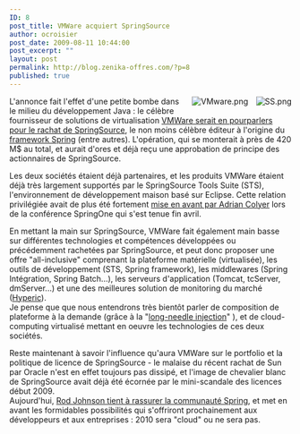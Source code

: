 ```yaml
---
ID: 8
post_title: VMWare acquiert SpringSource
author: ocroisier
post_date: 2009-08-11 10:44:00
post_excerpt: ""
layout: post
permalink: http://blog.zenika-offres.com/?p=8
published: true
---
```

<p><img src="/wp-content/uploads/2015/07/SS.png" alt="SS.png" style="float:right; margin: 0 0 1em 1em;" /><img src="/wp-content/uploads/2015/07/VMware.png" alt="VMware.png" style="float:right; margin: 0 0 1em 1em;" />L'annonce fait l'effet d'une petite bombe dans le milieu du développement Java&nbsp;: le célèbre fournisseur de solutions de virtualisation <a href="http://www.vmware.com/company/news/releases/springsource.html">VMWare serait en pourparlers pour le rachat de SpringSource</a>, le non moins célèbre éditeur à l'origine du <a href="http://www.springsource.org/about">framework Spring</a> (entre autres). L'opération, qui se monterait à près de 420 M$ au total, et aurait d'ores et déjà reçu une approbation de principe des actionnaires de SpringSource.</p> <p>Les deux sociétés étaient déjà partenaires, et les produits VMWare étaient déjà très largement supportés par le SpringSource Tools Suite (STS), l'environnement de développement maison basé sur Eclipse. Cette relation privilégiée avait de plus été fortement <a href="/index.php?post/2009/05/18/SpringOne%2C-DayTwo-Keynote-d-Adrian-Colyer">mise en avant par Adrian Colyer</a> lors de la conférence SpringOne qui s'est tenue fin avril.</p> <p>En mettant la main sur SpringSource, VMWare fait également main basse sur différentes technologies et compétences développées ou précédemment rachetées par SpringSource, et peut donc proposer une offre "all-inclusive" comprenant la plateforme matérielle (virtualisée), les outils de développement (STS, Spring framework), les middlewares (Spring Intégration, Spring Batch...), les serveurs d'application (Tomcat, tcServer, dmServer...) et une des meilleures solution de monitoring du marché (<a href="http://blog.springsource.com/2009/05/04/hyperic/">Hyperic</a>).<br />
Je pense que que nous entendrons très bientôt parler de composition de plateforme à la demande (grâce à la "<a href="/index.php?post/2009/05/18/SpringOne%2C-DayTwo-Keynote-d-Adrian-Colyer">long-needle injection</a>" ), et de cloud-computing virtualisé mettant en oeuvre les technologies de ces deux sociétés.</p> <p>Reste maintenant à savoir l'influence qu'aura VMWare sur le portfolio et la politique de licence de SpringSource -  le malaise du récent rachat de Sun par Oracle n'est en effet toujours pas dissipé, et l'image de chevalier blanc de SpringSource avait déjà été écornée par le mini-scandale des licences début 2009. <br />
Aujourd'hui, <a href="http://blog.springsource.com/2009/08/10/springsource-chapter-two/">Rod Johnson tient à rassurer la communauté Spring</a>, et met en avant les formidables possibilités qui s'offriront prochainement aux développeurs et aux entreprises&nbsp;: 2010 sera "cloud" ou ne sera pas.</p>